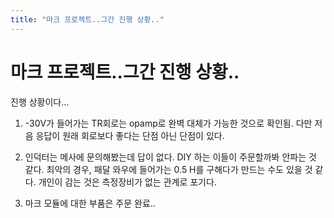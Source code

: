 ```yaml
---
title: "마크 프로젝트..그간 진행 상황.."
---
```

# 마크 프로젝트..그간 진행 상황..

진행 상황이다...

1) -30V가 들어가는 TR회로는 opamp로 완벽 대체가 가능한 것으로 확인됨. 다만 저음 응답이 원래 회로보다 좋다는 단점 아닌 단점이 있다.

2) 인덕터는 메사에 문의해봤는데 답이 없다. DIY 하는 이들이 주문할까봐 안파는 것 같다.
최악의 경우, 패달 와우에 들어가는 0.5 H를 구해다가 만드는 수도 있을 것 같다.
개인이 감는 것은 측정장비가 없는 관계로 포기다.

3) 마크 모듈에 대한 부품은 주문 완료..





